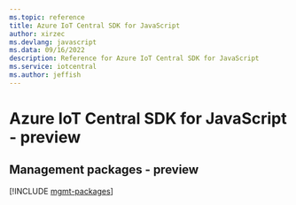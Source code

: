 ```yaml
---
ms.topic: reference
title: Azure IoT Central SDK for JavaScript
author: xirzec
ms.devlang: javascript
ms.data: 09/16/2022
description: Reference for Azure IoT Central SDK for JavaScript
ms.service: iotcentral
ms.author: jeffish
---
```

# Azure IoT Central SDK for JavaScript - preview

## Management packages - preview
[!INCLUDE [mgmt-packages](iot-central-mgmt-index.md)]